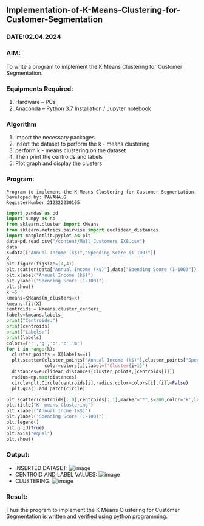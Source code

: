 ## Implementation-of-K-Means-Clustering-for-Customer-Segmentation
### DATE:02.04.2024
### AIM:
To write a program to implement the K Means Clustering for Customer Segmentation.

### Equipments Required:
1. Hardware – PCs
2. Anaconda – Python 3.7 Installation / Jupyter notebook

### Algorithm
1. Import the necessary  packages 
2. Insert the dataset to perform the k - means clustering
3. perform k - means clustering on the dataset 
4. Then print the centroids and labels 
5. Plot graph and display the clusters 

### Program:
```
Program to implement the K Means Clustering for Customer Segmentation.
Developed by: PAVANA.G
RegisterNumber:212222230105
```
```python
import pandas as pd
import numpy as np
from sklearn.cluster import KMeans
from sklearn.metrics.pairwise import euclidean_distances
import matplotlib.pyplot as plt
data=pd.read_csv("/content/Mall_Customers_EX8.csv")
data
X=data[["Annual Income (k$)","Spending Score (1-100)"]]
X
plt.figure(figsize=(4,4))
plt.scatter(data["Annual Income (k$)"],data["Spending Score (1-100)"])
plt.xlabel("Annual Income (k$)")
plt.ylabel("Spending Score (1-100)")
plt.show()
k =5
kmeans=KMeans(n_clusters=k)
kmeans.fit(X)
centroids = kmeans.cluster_centers_
labels=kmeans.labels_
print("Centroids:")
print(centroids)
print("Labels:")
print(labels)
colors=['r','g','b','c','m']
for i in range(k):
  cluster_points = X[labels==i]
  plt.scatter(cluster_points["Annual Income (k$)"],cluster_points["Spending Score (1-100)"],
              color=colors[i],label=f'Cluster{i+1}')
  distances=euclidean_distances(cluster_points,[centroids[i]])
  radius=np.max(distances)
  circle=plt.Circle(centroids[i],radius,color=colors[i],fill=False)
  plt.gca().add_patch(circle)

plt.scatter(centroids[:,0],centroids[:,1],marker="*",s=200,color='k',label='Centroids')
plt.title("K- means Clustering")
plt.xlabel("Annual Incme (k$)")
plt.ylabel("Spending Score (1-100)")
plt.legend()
plt.grid(True)
plt.axis("equal")
plt.show()
```
### Output:
- INSERTED DATASET:
![image](https://github.com/gpavana/Implementation-of-K-Means-Clustering-for-Customer-Segmentation/assets/118787343/30c21ad5-6165-443a-9c72-0619abd15d2f)
- CENTROID AND LABEL VALUES:
![image](https://github.com/gpavana/Implementation-of-K-Means-Clustering-for-Customer-Segmentation/assets/118787343/e569502b-a75e-40bb-9183-af84a64e61b1)
- CLUSTERING:
![image](https://github.com/gpavana/Implementation-of-K-Means-Clustering-for-Customer-Segmentation/assets/118787343/6a0de927-a165-43f3-a5af-999dd3b9cd2b)
### Result:
Thus the program to implement the K Means Clustering for Customer Segmentation is written and verified using python programming.
